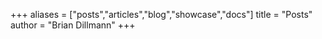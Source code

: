 +++
aliases = ["posts","articles","blog","showcase","docs"]
title = "Posts"
author = "Brian Dillmann"
+++
